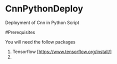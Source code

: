 # CnnPythonDeploy
Deployment of Cnn in Python Script

#Prerequisites

You will need the follow packages

1. Tensorflow  [https://www.tensorflow.org/install/]
2. 
